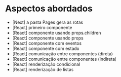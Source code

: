 # Aspectos abordados

- [Next] a pasta Pages gera as rotas
- [React] primeiro componente
- [React] componente usando props.children
- [React] componente usando props
- [React] componente com eventos
- [React] componente com estado
- [React] comunicação entre componentes (direta)
- [React] comunicação entre componentes (indireta)
- [React] renderização condicional
- [React] renderização de listas